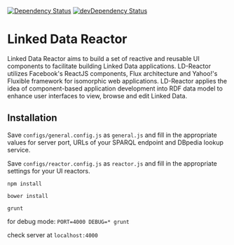 [![Dependency Status](https://david-dm.org/ali1k/ld-reactor.svg)](https://david-dm.org/ali1k/ld-reactor)
[![devDependency Status](https://david-dm.org/ali1k/ld-reactor/dev-status.svg)](https://david-dm.org/ali1k/ld-reactor#info=devDependencies)

# Linked Data Reactor

Linked Data Reactor aims to build a set of reactive and reusable UI components to facilitate building Linked Data applications. LD-Reactor utilizes Facebook's ReactJS components, Flux architecture and Yahoo!'s Fluxible framework for isomorphic web applications. LD-Reactor applies the idea of component-based application development into RDF data model to enhance user interfaces to view, browse and edit Linked Data.

## Installation

Save `configs/general.config.js` as `general.js` and fill in the appropriate values for server port, URLs of your SPARQL endpoint and DBpedia lookup service.

Save `configs/reactor.config.js` as `reactor.js` and fill in the appropriate settings for your UI reactors.

`npm install`

`bower install`

`grunt`

for debug mode:
`PORT=4000 DEBUG=* grunt`

check server at `localhost:4000`
